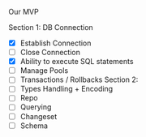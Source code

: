 Our MVP

Section 1: DB Connection
- [x] Establish Connection
- [ ] Close Connection
- [x] Ability to execute SQL statements
- [ ] Manage Pools
- [ ] Transactions / Rollbacks
Section 2:
- [ ] Types Handling + Encoding
- [ ] Repo
- [ ] Querying
- [ ] Changeset
- [ ] Schema
